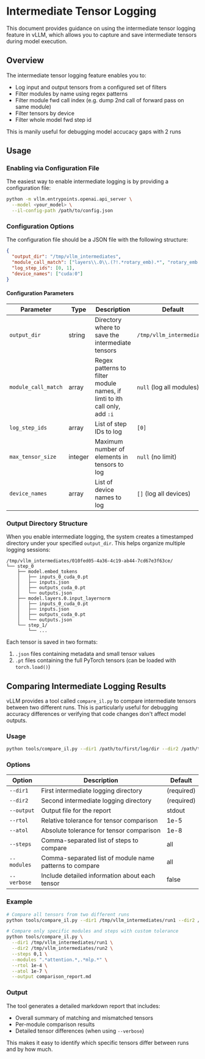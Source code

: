 # Intermediate Tensor Logging

This document provides guidance on using the intermediate tensor logging feature in vLLM, which allows you to capture and save intermediate tensors during model execution.

## Overview

The intermediate tensor logging feature enables you to:

- Log input and output tensors from a configured set of filters
- Filter modules by name using regex patterns
- Filter module fwd call index (e.g. dump 2nd call of forward pass on same module)
- Filter tensors by device
- Filter whole model fwd step id

This is manily useful for debugging model accucacy gaps with 2 runs

## Usage

### Enabling via Configuration File

The easiest way to enable intermediate logging is by providing a configuration file:

```bash
python -m vllm.entrypoints.openai.api_server \
  --model <your_model> \
  --il-config-path /path/to/config.json
```

### Configuration Options

The configuration file should be a JSON file with the following structure:

```json
{
  "output_dir": "/tmp/vllm_intermediates",
  "module_call_match": ["layers\\.0\\.(?!.*rotary_emb).*", "rotary_emb:0", "embed_tokens", "model\\.norm"],
  "log_step_ids": [0, 1],
  "device_names": ["cuda:0"]
}
```

#### Configuration Parameters

| Parameter | Type | Description | Default |
|-----------|------|-------------|---------|
| `output_dir` | string | Directory where to save the intermediate tensors | `/tmp/vllm_intermediates` |
| `module_call_match` | array | Regex patterns to filter module names, if limti to ith call only, add `:i` | `null` (log all modules) |
| `log_step_ids` | array | List of step IDs to log | `[0]` |
| `max_tensor_size` | integer | Maximum number of elements in tensors to log | `null` (no limit) |
| `device_names` | array | List of device names to log | `[]` (log all devices) |

### Output Directory Structure

When you enable intermediate logging, the system creates a timestamped directory under your specified `output_dir`. This helps organize multiple logging sessions:

```
/tmp/vllm_intermediates/010fed05-4a36-4c19-ab44-7cd67e3f63ce/
└── step_0
    ├── model.embed_tokens
    │   ├── inputs_0_cuda_0.pt
    │   ├── inputs.json
    │   ├── outputs_cuda_0.pt
    │   └── outputs.json
    ├── model.layers.0.input_layernorm
    │   ├── inputs_0_cuda_0.pt
    │   ├── inputs.json
    │   ├── outputs_cuda_0.pt
    │   └── outputs.json
    └── step_1/
        └── ...
```

Each tensor is saved in two formats:
1. `.json` files containing metadata and small tensor values
2. `.pt` files containing the full PyTorch tensors (can be loaded with `torch.load()`)

## Comparing Intermediate Logging Results

vLLM provides a tool called `compare_il.py` to compare intermediate tensors between two different runs. This is particularly useful for debugging accuracy differences or verifying that code changes don't affect model outputs.

### Usage

```bash
python tools/compare_il.py --dir1 /path/to/first/log/dir --dir2 /path/to/second/log/dir [options]
```

### Options

| Option | Description | Default |
|--------|-------------|---------|
| `--dir1` | First intermediate logging directory | (required) |
| `--dir2` | Second intermediate logging directory | (required) |
| `--output` | Output file for the report | stdout |
| `--rtol` | Relative tolerance for tensor comparison | 1e-5 |
| `--atol` | Absolute tolerance for tensor comparison | 1e-8 |
| `--steps` | Comma-separated list of steps to compare | all |
| `--modules` | Comma-separated list of module name patterns to compare | all |
| `--verbose` | Include detailed information about each tensor | false |

### Example

```bash
# Compare all tensors from two different runs
python tools/compare_il.py --dir1 /tmp/vllm_intermediates/run1 --dir2 /tmp/vllm_intermediates/run2

# Compare only specific modules and steps with custom tolerance
python tools/compare_il.py \
  --dir1 /tmp/vllm_intermediates/run1 \
  --dir2 /tmp/vllm_intermediates/run2 \
  --steps 0,1 \
  --modules ".*attention.*,.*mlp.*" \
  --rtol 1e-4 \
  --atol 1e-7 \
  --output comparison_report.md
```

### Output

The tool generates a detailed markdown report that includes:

- Overall summary of matching and mismatched tensors
- Per-module comparison results
- Detailed tensor differences (when using `--verbose`)

This makes it easy to identify which specific tensors differ between runs and by how much.
